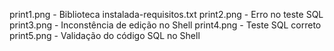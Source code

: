 print1.png - Biblioteca instalada-requisitos.txt
   print2.png - Erro no teste SQL 
   print3.png - Inconstência de edição no Shell
   print4.png - Teste SQL correto
   print5.png - Validação do código SQL no Shell

